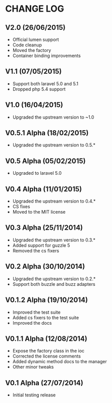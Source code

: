 CHANGE LOG
==========


## V2.0 (26/06/2015)

* Official lumen support
* Code cleanup
* Moved the factory
* Container binding improvements


## V1.1 (07/05/2015)

* Support both laravel 5.0 and 5.1
* Dropped php 5.4 support


## V1.0 (16/04/2015)

* Upgraded the upstream version to ~1.0


## V0.5.1 Alpha (18/02/2015)

* Upgraded the upstream version to 0.5.*


## V0.5 Alpha (05/02/2015)

* Upgraded to laravel 5.0


## V0.4 Alpha (11/01/2015)

* Upgraded the upstream version to 0.4.*
* CS fixes
* Moved to the MIT license


## V0.3 Alpha (25/11/2014)

* Upgraded the upstream version to 0.3.*
* Added support for guzzle 5
* Removed the cs fixers


## V0.2 Alpha (30/10/2014)

* Upgraded the upstream version to 0.2.*
* Support both buzzle and buzz adapters


## V0.1.2 Alpha (19/10/2014)

* Improved the test suite
* Added cs fixers to the test suite
* Improved the docs


## V0.1.1 Alpha (12/08/2014)

* Expose the factory class in the ioc
* Corrected the license comments
* Added dynamic method docs to the manager
* Other minor tweaks


## V0.1 Alpha (27/07/2014)

* Initial testing release
